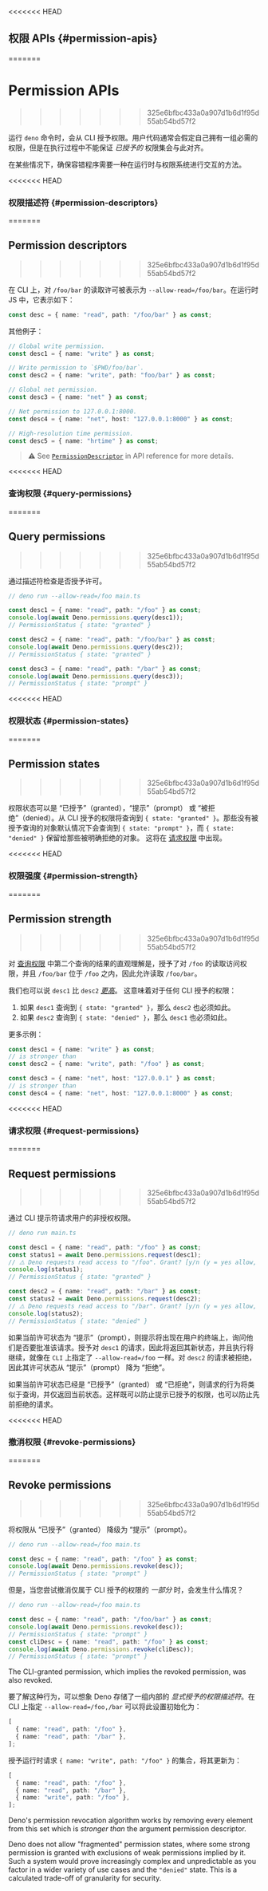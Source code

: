 <<<<<<< HEAD
## 权限 APIs {#permission-apis}
=======
# Permission APIs
>>>>>>> 325e6bfbc433a0a907d1b6d1f95d55ab54bd57f2

运行 `deno` 命令时，会从 CLI 授予权限。用户代码通常会假定自己拥有一组必需的权限，但是在执行过程中不能保证 _已授予的_ 权限集会与此对齐。

在某些情况下，确保容错程序需要一种在运行时与权限系统进行交互的方法。

<<<<<<< HEAD
### 权限描述符 {#permission-descriptors}
=======
## Permission descriptors
>>>>>>> 325e6bfbc433a0a907d1b6d1f95d55ab54bd57f2

在 CLI 上，对 `/foo/bar` 的读取许可被表示为 `--allow-read=/foo/bar`。在运行时 JS 中，它表示如下：

```ts
const desc = { name: "read", path: "/foo/bar" } as const;
```

其他例子：

```ts
// Global write permission.
const desc1 = { name: "write" } as const;

// Write permission to `$PWD/foo/bar`.
const desc2 = { name: "write", path: "foo/bar" } as const;

// Global net permission.
const desc3 = { name: "net" } as const;

// Net permission to 127.0.0.1:8000.
const desc4 = { name: "net", host: "127.0.0.1:8000" } as const;

// High-resolution time permission.
const desc5 = { name: "hrtime" } as const;
```

> ⚠️ See [`PermissionDescriptor`](/api?s=Deno.PermissionDescriptor) in API
> reference for more details.

<<<<<<< HEAD
### 查询权限 {#query-permissions}
=======
## Query permissions
>>>>>>> 325e6bfbc433a0a907d1b6d1f95d55ab54bd57f2

通过描述符检查是否授予许可。

```ts
// deno run --allow-read=/foo main.ts

const desc1 = { name: "read", path: "/foo" } as const;
console.log(await Deno.permissions.query(desc1));
// PermissionStatus { state: "granted" }

const desc2 = { name: "read", path: "/foo/bar" } as const;
console.log(await Deno.permissions.query(desc2));
// PermissionStatus { state: "granted" }

const desc3 = { name: "read", path: "/bar" } as const;
console.log(await Deno.permissions.query(desc3));
// PermissionStatus { state: "prompt" }
```

<<<<<<< HEAD
### 权限状态 {#permission-states}
=======
## Permission states
>>>>>>> 325e6bfbc433a0a907d1b6d1f95d55ab54bd57f2

权限状态可以是 “已授予”（granted），“提示”（prompt） 或 “被拒绝”（denied）。从 CLI 授予的权限将查询到
`{ state: "granted" }`。那些没有被授予查询的对象默认情况下会查询到 `{ state: "prompt" }`，而
`{ state: "denied" }` 保留给那些被明确拒绝的对象。 这将在 [请求权限](#request-permissions) 中出现。

<<<<<<< HEAD
### 权限强度 {#permission-strength}
=======
## Permission strength
>>>>>>> 325e6bfbc433a0a907d1b6d1f95d55ab54bd57f2

对 [查询权限](#query-permissions) 中第二个查询的结果的直观理解是，授予了对 `/foo` 的读取访问权限，并且 `/foo/bar`
位于 `/foo` 之内，因此允许读取 `/foo/bar`。

我们也可以说 `desc1` 比 `desc2`
_[更高](https://www.w3.org/TR/permissions/#ref-for-permissiondescriptor-stronger-than)_。
这意味着对于任何 CLI 授予的权限：

1. 如果 `desc1` 查询到 `{ state: "granted" }`，那么 `desc2` 也必须如此。
2. 如果 `desc2` 查询到 `{ state: "denied" }`，那么 `desc1` 也必须如此。

更多示例：

```ts
const desc1 = { name: "write" } as const;
// is stronger than
const desc2 = { name: "write", path: "/foo" } as const;

const desc3 = { name: "net", host: "127.0.0.1" } as const;
// is stronger than
const desc4 = { name: "net", host: "127.0.0.1:8000" } as const;
```

<<<<<<< HEAD
### 请求权限 {#request-permissions}
=======
## Request permissions
>>>>>>> 325e6bfbc433a0a907d1b6d1f95d55ab54bd57f2

通过 CLI 提示符请求用户的非授权权限。

```ts
// deno run main.ts

const desc1 = { name: "read", path: "/foo" } as const;
const status1 = await Deno.permissions.request(desc1);
// ⚠️ Deno requests read access to "/foo". Grant? [y/n (y = yes allow, n = no deny)] y
console.log(status1);
// PermissionStatus { state: "granted" }

const desc2 = { name: "read", path: "/bar" } as const;
const status2 = await Deno.permissions.request(desc2);
// ⚠️ Deno requests read access to "/bar". Grant? [y/n (y = yes allow, n = no deny)] n
console.log(status2);
// PermissionStatus { state: "denied" }
```

如果当前许可状态为 “提示”（prompt），则提示将出现在用户的终端上，询问他们是否要批准该请求。授予对 `desc1`
的请求，因此将返回其新状态，并且执行将继续，就像在 `CLI` 上指定了 `--allow-read=/foo` 一样。对 `desc2`
的请求被拒绝，因此其许可状态从 “提示”（prompt） 降为 “拒绝”。

如果当前许可状态已经是 “已授予”（granted） 或
“已拒绝”，则请求的行为将类似于查询，并仅返回当前状态。这样既可以防止提示已授予的权限，也可以防止先前拒绝的请求。

<<<<<<< HEAD
### 撤消权限 {#revoke-permissions}
=======
## Revoke permissions
>>>>>>> 325e6bfbc433a0a907d1b6d1f95d55ab54bd57f2

将权限从 “已授予”（granted） 降级为 “提示”（prompt）。

```ts
// deno run --allow-read=/foo main.ts

const desc = { name: "read", path: "/foo" } as const;
console.log(await Deno.permissions.revoke(desc));
// PermissionStatus { state: "prompt" }
```

但是，当您尝试撤消仅属于 CLI 授予的权限的 _一部分_ 时，会发生什么情况？

```ts
// deno run --allow-read=/foo main.ts

const desc = { name: "read", path: "/foo/bar" } as const;
console.log(await Deno.permissions.revoke(desc));
// PermissionStatus { state: "prompt" }
const cliDesc = { name: "read", path: "/foo" } as const;
console.log(await Deno.permissions.revoke(cliDesc));
// PermissionStatus { state: "prompt" }
```

The CLI-granted permission, which implies the revoked permission, was also
revoked.

要了解这种行为，可以想象 Deno 存储了一组内部的 _显式授予的权限描述符_。在 CLI 上指定 `--allow-read=/foo,/bar`
可以将此设置初始化为：

```ts
[
  { name: "read", path: "/foo" },
  { name: "read", path: "/bar" },
];
```

授予运行时请求 `{ name: "write", path: "/foo" }` 的集合，将其更新为：

```ts
[
  { name: "read", path: "/foo" },
  { name: "read", path: "/bar" },
  { name: "write", path: "/foo" },
];
```

Deno's permission revocation algorithm works by removing every element from this
set which is _stronger than_ the argument permission descriptor.

Deno does not allow "fragmented" permission states, where some strong permission
is granted with exclusions of weak permissions implied by it. Such a system
would prove increasingly complex and unpredictable as you factor in a wider
variety of use cases and the `"denied"` state. This is a calculated trade-off of
granularity for security.
